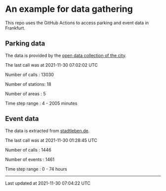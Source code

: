 # An example for data gathering

This repo uses the GitHub Actions to access parking and event data in Frankfurt.

## Parking data
The data is provided by the [open data collection of the city](https://www.offenedaten.frankfurt.de/).

The last call was at 2021-11-30 07:02:02 UTC

Number of calls   : 13030

Number of stations:    18

Number of areas   :     5

Time step range   :     4 -  2005 minutes


## Event data
The data is extracted from [stadtleben.de](https://stadtleben.de/frankfurt/).

The last call was at 2021-11-30 01:28:45 UTC

Number of calls   : 1446

Number of events  : 1461

Time step range   :    0 -   74 hours


----

Last updated at 2021-11-30 07:04:22 UTC
